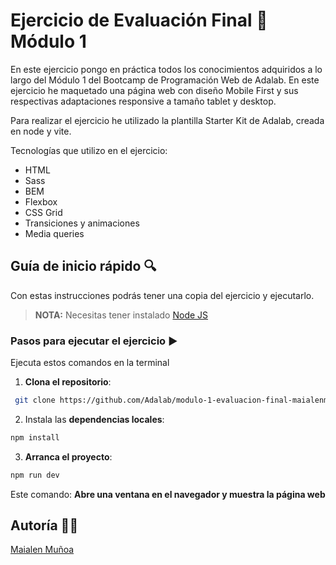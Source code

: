 # Ejercicio de Evaluación Final 💜 Módulo 1

En este ejercicio pongo en práctica todos los conocimientos adquiridos a lo largo del Módulo 1 del Bootcamp de Programación Web    de Adalab. En este ejercicio he maquetado una página web con diseño Mobile First y sus respectivas adaptaciones responsive a tamaño tablet y desktop. 

Para realizar el ejercicio he utilizado la plantilla Starter Kit de Adalab, creada en node y vite.

Tecnologías que utilizo en el ejercicio:

- HTML
- Sass
- BEM
- Flexbox
- CSS Grid
- Transiciones y animaciones
- Media queries 

<!-- ### Link Github Pages 🌐

https://beta.adalab.es/modulo-1-evaluacion-final-esgab/ -->

## Guía de inicio rápido 🔍

Con estas instrucciones podrás tener una copia del ejercicio y ejecutarlo.

> **NOTA:** Necesitas tener instalado [Node JS](https://nodejs.org/)

### Pasos para ejecutar el ejercicio ▶️

Ejecuta estos comandos en la terminal

1. **Clona el repositorio**:

```bash
 git clone https://github.com/Adalab/modulo-1-evaluacion-final-maialenmunoa.git
```

2. Instala las **dependencias locales**:

```bash
npm install
```

3. **Arranca el proyecto**:

```bash
npm run dev
```

Este comando:
**Abre una ventana en el navegador y muestra la página web**

## Autoría 👩‍💻

[Maialen Muñoa](https://github.com/maialenmunoa)
